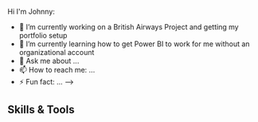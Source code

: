 <!--
**JzesatiD/JzesatiD** is a ✨ _special_ ✨ repository because its `README.md` (this file) appears on your GitHub profile.
-->
  Hi I'm Johnny:
- 🔭 I’m currently working on a British Airways Project and getting my portfolio setup
- 🌱 I’m currently learning how to get Power BI to work for me without an organizational account
- 💬 Ask me about ...
- 📫 How to reach me: ...
- ⚡ Fun fact: ...
-->
## Skills & Tools
